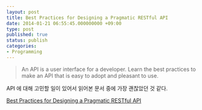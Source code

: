 ```yaml
---
layout: post
title: Best Practices for Designing a Pragmatic RESTful API
date: 2014-01-21 06:55:45.000000000 +09:00
type: post
published: true
status: publish
categories:
- Programming
---
```

> An API is a user interface for a developer. Learn the best practices to make an API that is easy to adopt and pleasant to use.

API 에 대해 고민할 일이 있어서 읽어본 문서 중에 가장 괜찮았던 것 같다.

[Best Practices for Designing a Pragmatic RESTful API](http://www.vinaysahni.com/best-practices-for-a-pragmatic-restful-api?hn#signup-for-updates)
